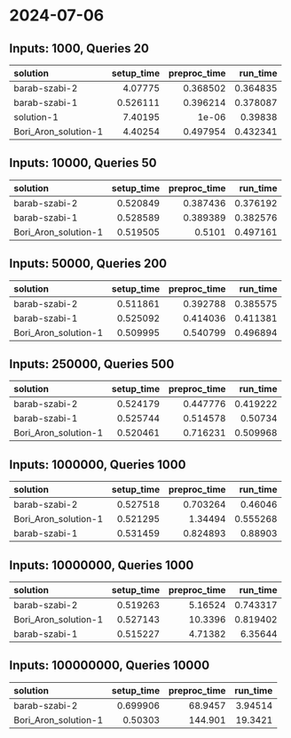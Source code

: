 # 2024-07-06

## Inputs: 1000, Queries 20

| solution             |   setup_time |   preproc_time |   run_time |
|:---------------------|-------------:|---------------:|-----------:|
| barab-szabi-2        |     4.07775  |       0.368502 |   0.364835 |
| barab-szabi-1        |     0.526111 |       0.396214 |   0.378087 |
| solution-1           |     7.40195  |       1e-06    |   0.39838  |
| Bori_Aron_solution-1 |     4.40254  |       0.497954 |   0.432341 |

## Inputs: 10000, Queries 50

| solution             |   setup_time |   preproc_time |   run_time |
|:---------------------|-------------:|---------------:|-----------:|
| barab-szabi-2        |     0.520849 |       0.387436 |   0.376192 |
| barab-szabi-1        |     0.528589 |       0.389389 |   0.382576 |
| Bori_Aron_solution-1 |     0.519505 |       0.5101   |   0.497161 |

## Inputs: 50000, Queries 200

| solution             |   setup_time |   preproc_time |   run_time |
|:---------------------|-------------:|---------------:|-----------:|
| barab-szabi-2        |     0.511861 |       0.392788 |   0.385575 |
| barab-szabi-1        |     0.525092 |       0.414036 |   0.411381 |
| Bori_Aron_solution-1 |     0.509995 |       0.540799 |   0.496894 |

## Inputs: 250000, Queries 500

| solution             |   setup_time |   preproc_time |   run_time |
|:---------------------|-------------:|---------------:|-----------:|
| barab-szabi-2        |     0.524179 |       0.447776 |   0.419222 |
| barab-szabi-1        |     0.525744 |       0.514578 |   0.50734  |
| Bori_Aron_solution-1 |     0.520461 |       0.716231 |   0.509968 |

## Inputs: 1000000, Queries 1000

| solution             |   setup_time |   preproc_time |   run_time |
|:---------------------|-------------:|---------------:|-----------:|
| barab-szabi-2        |     0.527518 |       0.703264 |   0.46046  |
| Bori_Aron_solution-1 |     0.521295 |       1.34494  |   0.555268 |
| barab-szabi-1        |     0.531459 |       0.824893 |   0.88903  |

## Inputs: 10000000, Queries 1000

| solution             |   setup_time |   preproc_time |   run_time |
|:---------------------|-------------:|---------------:|-----------:|
| barab-szabi-2        |     0.519263 |        5.16524 |   0.743317 |
| Bori_Aron_solution-1 |     0.527143 |       10.3396  |   0.819402 |
| barab-szabi-1        |     0.515227 |        4.71382 |   6.35644  |

## Inputs: 100000000, Queries 10000

| solution             |   setup_time |   preproc_time |   run_time |
|:---------------------|-------------:|---------------:|-----------:|
| barab-szabi-2        |     0.699906 |        68.9457 |    3.94514 |
| Bori_Aron_solution-1 |     0.50303  |       144.901  |   19.3421  |